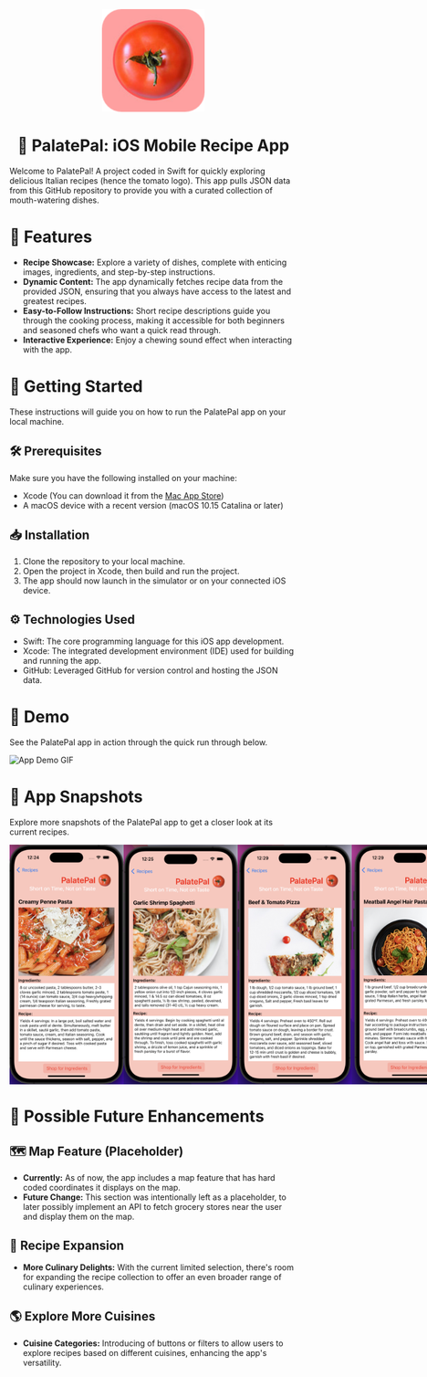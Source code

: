 <p align="center">
  <img src="https://github.com/amalgohar/palatepal/blob/main/img/appicon-rounded.png" alt="App Logo" width="180" height="180">
</p>

<h1 align="center">🍅 PalatePal: iOS Mobile Recipe App</h1>

Welcome to PalatePal! A project coded in Swift for quickly exploring delicious Italian recipes (hence the tomato logo). This app pulls JSON data from this GitHub repository to provide you with a curated collection of mouth-watering dishes. 

# 🌟 Features 
* **Recipe Showcase:** Explore a variety of dishes, complete with enticing images, ingredients, and step-by-step instructions.
* **Dynamic Content:** The app dynamically fetches recipe data from the provided JSON, ensuring that you always have access to the latest and greatest recipes.
* **Easy-to-Follow Instructions:** Short recipe descriptions guide you through the cooking process, making it accessible for both beginners and seasoned chefs who want a quick read through.
* **Interactive Experience:** Enjoy a chewing sound effect when interacting with the app.

# 🚀 Getting Started 
These instructions will guide you on how to run the PalatePal app on your local machine.
## 🛠️ Prerequisites 
Make sure you have the following installed on your machine:
* Xcode (You can download it from the [Mac App Store](https://apps.apple.com/us/app/xcode/id497799835))
* A macOS device with a recent version (macOS 10.15 Catalina or later)
## 📥 Installation 
1. Clone the repository to your local machine.
2. Open the project in Xcode, then build and run the project.
3. The app should now launch in the simulator or on your connected iOS device.
## ⚙️ Technologies Used
* Swift: The core programming language for this iOS app development.
* Xcode: The integrated development environment (IDE) used for building and running the app.
* GitHub: Leveraged GitHub for version control and hosting the JSON data.

# 📱 Demo
See the PalatePal app in action through the quick run through below.

<img src="https://raw.githubusercontent.com/amalgohar/palatepal/main/demo/runthru.gif" alt="App Demo GIF" width="300"/>

# 📸 App Snapshots
Explore more snapshots of the PalatePal app to get a closer look at its current recipes.

<div style="display: flex; justify-content: space-between;">
  <img src="https://github.com/amalgohar/palatepal/blob/main/demo/creamy-penne.png" alt="Creamy Penne Pasta" width="200" height="420"/>
  <img src="https://github.com/amalgohar/palatepal/blob/main/demo/garlic-shrimp.png" alt="Garlic Shrimp Pasta" width="200" height="420"/>
  <img src="https://github.com/amalgohar/palatepal/blob/main/demo/beef-pizza.png" alt="Beef Pizza" width="200" height="420"/>
  <img src="https://github.com/amalgohar/palatepal/blob/main/demo/angel-hair.png" alt="Angel Hair Pasta" width="200" height="420"/>
</div>

# 🔮 Possible Future Enhancements

## 🗺️ Map Feature (Placeholder)
* **Currently:** As of now, the app includes a map feature that has hard coded coordinates it displays on the map.
* **Future Change:** This section was intentionally left as a placeholder, to later possibly implement an API to fetch grocery stores near the user and display them on the map.

## 🍲 Recipe Expansion
* **More Culinary Delights:** With the current limited selection, there's room for expanding the recipe collection to offer an even broader range of culinary experiences.

## 🌎 Explore More Cuisines
* **Cuisine Categories:** Introducing of buttons or filters to allow users to explore recipes based on different cuisines, enhancing the app's versatility.
